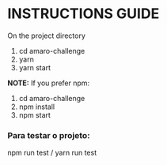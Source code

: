 # INSTRUCTIONS GUIDE

On the project directory
1. cd amaro-challenge
2. yarn
3. yarn start

**NOTE:** If you prefer npm:
1. cd amaro-challenge
2. npm install
3. npm start

### Para testar o projeto:
  npm run test / yarn run test
